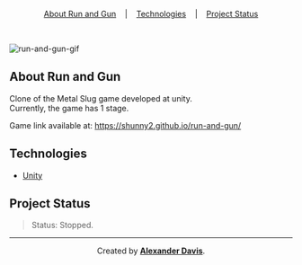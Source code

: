 <p align="center">
<a href="#about-run-and-gun">About Run and Gun</a>
&nbsp;&nbsp;&nbsp;|&nbsp;&nbsp;&nbsp;
<a href="#technologies">Technologies</a>
&nbsp;&nbsp;&nbsp;|&nbsp;&nbsp;&nbsp;
<a href="#project-status">Project Status</a>
</p>

</br>

![run-and-gun-gif](https://user-images.githubusercontent.com/72872854/192825193-bfd7a800-c7c7-4253-8ccf-38c0aceeb5f2.gif)

## About Run and Gun
Clone of the Metal Slug game developed at unity.\
Currently, the game has 1 stage.

Game link available at: https://shunny2.github.io/run-and-gun/

## Technologies

- [Unity](https://unity.com/)

## Project Status

> Status: Stopped.

<hr></hr>

<p align="center">Created by <a href="https://github.com/shunny2"><b>Alexander Davis</b><a/>.</p>
